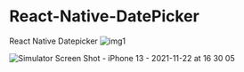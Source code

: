# React-Native-DatePicker
React Native Datepicker
<img src="https://user-images.githubusercontent.com/69495468/142850766-da9ca429-ecc2-45fb-9059-e952d8d2fbf6.png" alt="img1">

![Simulator Screen Shot - iPhone 13 - 2021-11-22 at 16 30 05](https://user-images.githubusercontent.com/69495468/142850778-2ad8bfdf-b67f-469f-9d69-d88d1316ea95.png)

